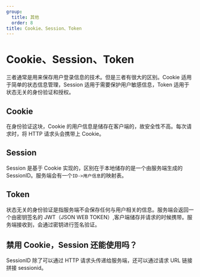 ```yaml
---
group:
  title: 其他
  order: 8
title: Cookie、Session、Token
---
```


# Cookie、Session、Token

三者通常是用来保存用户登录信息的技术。但是三者有很大的区别。Cookie 适用于简单的状态信息管理，Session 适用于需要保护用户敏感信息，Token 适用于状态无关的身份验证和授权。

## Cookie

在身份验证这块，Cookie 的用户信息是储存在客户端的，故安全性不高。每次请求时，将 HTTP 请求头会携带上 Cookie。

## Session

Session 是基于 Cookie 实现的，区别在于本地储存的是一个由服务端生成的 SessionID。服务端会有一个`ID->用户信息`的映射表。

## Token

状态无关的身份验证是指服务端不会保存任何与用户相关的信息。服务端会返回一个由密钥签名的 JWT（JSON WEB TOKEN）,客户端储存并请求的时候携带。服务端接收到，会通过密钥进行签名验证。

## 禁用 Cookie，Session 还能使用吗？

SessionID 除了可以通过 HTTP 请求头传递给服务端，还可以通过请求 URL 链接拼接 sessionid。
